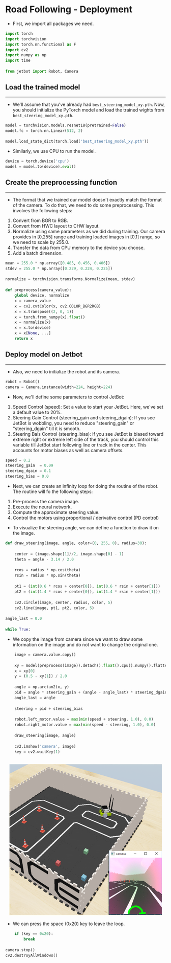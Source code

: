 # **Road Following - Deployment**

* First, we import all packages we need.
                                    
```python
import torch
import torchvision
import torch.nn.functional as F
import cv2
import numpy as np
import time

from jetbot import Robot, Camera
```

## Load the trained model
*** 
* We'll assume that you've already had `best_steering_model_xy.pth`. Now, 
you should initialize the PyTorch model and load the trained wights from 
`best_steering_model_xy.pth`.
                                    
```python
model = torchvision.models.resnet18(pretrained=False)
model.fc = torch.nn.Linear(512, 2)

model.load_state_dict(torch.load('best_steering_model_xy.pth'))

```

* Similarly, we use CPU to run the model.
                                    
```python
device = torch.device('cpu')
model = model.to(device).eval()

```


## Create the preprocessing function
***							
								
* The format that we trained our model doesn't exactly match the format 
of the camera. To do that, we need to do some preprocessing. This involves
the following steps:

1. Convert from BGR to RGB.
2. Convert from HWC layout to CHW layout.
3. Normalize using same parameters as we did during training. Our camera provides in [0,255] range and training loaded images in [0,1] range, so we need to scale by 255.0.
4. Transfer the data from CPU memory to the device you choose.</li>
5. Add a batch dimension.

                       
```python
mean = 255.0 * np.array([0.485, 0.456, 0.406])
stdev = 255.0 * np.array([0.229, 0.224, 0.225])

normalize = torchvision.transforms.Normalize(mean, stdev)

def preprocess(camera_value):
    global device, normalize
    x = camera_value
    x = cv2.cvtColor(x, cv2.COLOR_BGR2RGB)
    x = x.transpose((2, 0, 1))
    x = torch.from_numpy(x).float()
    x = normalize(x)
    x = x.to(device)
    x = x[None, ...]
    return x
```

## Deploy model on Jetbot
***					

* Also, we need to initialize the robot and its camera.
                                    
```python
robot = Robot()
camera = Camera.instance(width=224, height=224)

```

                                    
* Now, we'll define some parameters to control JetBot:

1.  Speed Control (speed): Set a value to start your JetBot. Here,
       we've set a default value to 20%.
2. Steering Gain Control (steering_gain and steering_dgain): If you see 
       JetBot is wobbling, you need to reduce "steering_gain" or "steering_dgain" 
       till it is smooth.
3. Steering Bais Control (steering_bias): If you see JetBot is biased
       toward extreme right or extreme left side of the track, you should
       control this variable till JetBot start following line or track in
       the center. This accounts for motor biases as well as camera offsets.
                                    
```python
speed = 0.2
steering_gain  = 0.09
steering_dgain = 0.1
steering_bias = 0.0

```

* Next, we can create an infinity loop for doing the routine of the robot. The routine will fo the following steps: 

1. Pre-process the camera image.
2. Execute the neural network.
3. Compute the approximate steering value.
4. Control the motors using proportional / derivative control (PD control)

* To visualize the steering angle, we can define a function to draw it on the
image.
                           
```python
def draw_steering(image, angle, color=(0, 255, 0), radius=30):

    center = (image.shape[1]//2, image.shape[0] - 1)
    theta = angle - 3.14 / 2.0

    rcos = radius * np.cos(theta)
    rsin = radius * np.sin(theta)

    pt1 = (int(0.6 * rcos + center[0]), int(0.6 * rsin + center[1]))
    pt2 = (int(1.4 * rcos + center[0]), int(1.4 * rsin + center[1]))

    cv2.circle(image, center, radius, color, 5)
    cv2.line(image, pt1, pt2, color, 5)

angle_last = 0.0

while True:

```

    
* We copy the image from camera since we want to draw some information on the image and do not want to change the original one.

                                    
```python
    image = camera.value.copy()

    xy = model(preprocess(image)).detach().float().cpu().numpy().flatten()
    x = xy[0]
    y = (0.5 - xy[1]) / 2.0

    angle = np.arctan2(x, y)
    pid = angle * steering_gain + (angle - angle_last) * steering_dgain
    angle_last = angle

    steering = pid + steering_bias

    robot.left_motor.value = max(min(speed + steering, 1.0), 0.0)
    robot.right_motor.value = max(min(speed - steering, 1.0), 0.0)

    draw_steering(image, angle)

    cv2.imshow('camera', image)
    key = cv2.waitKey(1)
    
```

<p align="center">
  <img alt="VS Code in action" src="https://raw.githubusercontent.com/clifflin-isaacspace/Guideline/main/Lesson/06.bmp" width=480>
</p>


* We can press the space (0x20) key to leave the loop.
                                    
```python
    if (key == 0x20):
        break

camera.stop()
cv2.destroyAllWindows()
```

